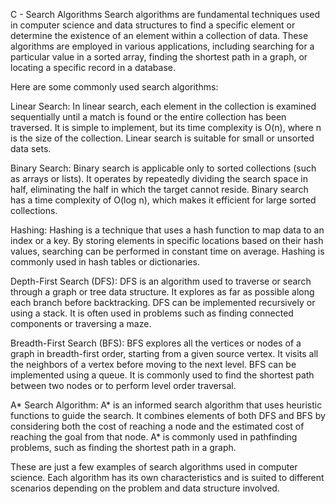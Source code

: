 C - Search Algorithms
Search algorithms are fundamental techniques used in computer science and data structures to find a specific element or determine the existence of an element within a collection of data. These algorithms are employed in various applications, including searching for a particular value in a sorted array, finding the shortest path in a graph, or locating a specific record in a database.

Here are some commonly used search algorithms:

Linear Search: In linear search, each element in the collection is examined sequentially until a match is found or the entire collection has been traversed. It is simple to implement, but its time complexity is O(n), where n is the size of the collection. Linear search is suitable for small or unsorted data sets.

Binary Search: Binary search is applicable only to sorted collections (such as arrays or lists). It operates by repeatedly dividing the search space in half, eliminating the half in which the target cannot reside. Binary search has a time complexity of O(log n), which makes it efficient for large sorted collections.

Hashing: Hashing is a technique that uses a hash function to map data to an index or a key. By storing elements in specific locations based on their hash values, searching can be performed in constant time on average. Hashing is commonly used in hash tables or dictionaries.

Depth-First Search (DFS): DFS is an algorithm used to traverse or search through a graph or tree data structure. It explores as far as possible along each branch before backtracking. DFS can be implemented recursively or using a stack. It is often used in problems such as finding connected components or traversing a maze.

Breadth-First Search (BFS): BFS explores all the vertices or nodes of a graph in breadth-first order, starting from a given source vertex. It visits all the neighbors of a vertex before moving to the next level. BFS can be implemented using a queue. It is commonly used to find the shortest path between two nodes or to perform level order traversal.

A* Search Algorithm: A* is an informed search algorithm that uses heuristic functions to guide the search. It combines elements of both DFS and BFS by considering both the cost of reaching a node and the estimated cost of reaching the goal from that node. A* is commonly used in pathfinding problems, such as finding the shortest path in a graph.

These are just a few examples of search algorithms used in computer science. Each algorithm has its own characteristics and is suited to different scenarios depending on the problem and data structure involved.





